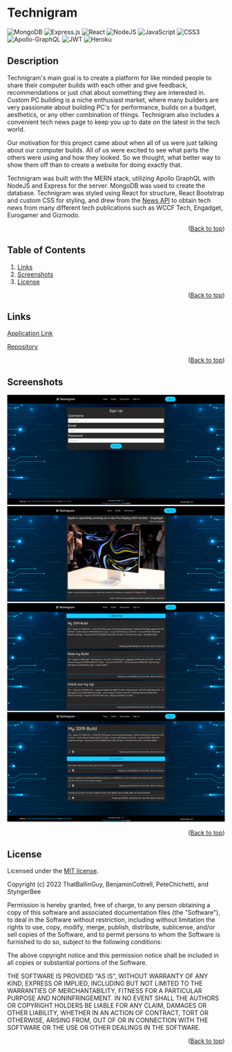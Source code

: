 <p id="readme-top"></p>

# Technigram

![MongoDB](https://img.shields.io/badge/MongoDB-%234ea94b.svg?style=for-the-badge&logo=mongodb&logoColor=white)
![Express.js](https://img.shields.io/badge/express.js-%23404d59.svg?style=for-the-badge&logo=express&logoColor=%2361DAFB)
![React](https://img.shields.io/badge/react-%2320232a.svg?style=for-the-badge&logo=react&logoColor=%2361DAFB)
![NodeJS](https://img.shields.io/badge/node.js-6DA55F?style=for-the-badge&logo=node.js&logoColor=white)
![JavaScript](https://img.shields.io/badge/javascript-%23323330.svg?style=for-the-badge&logo=javascript&logoColor=%23F7DF1E)
![CSS3](https://img.shields.io/badge/css3-%231572B6.svg?style=for-the-badge&logo=css3&logoColor=white)
![Apollo-GraphQL](https://img.shields.io/badge/-ApolloGraphQL-311C87?style=for-the-badge&logo=apollo-graphql)
![JWT](https://img.shields.io/badge/JWT-black?style=for-the-badge&logo=JSON%20web%20tokens)
![Heroku](https://img.shields.io/badge/heroku-%23430098.svg?style=for-the-badge&logo=heroku&logoColor=white)

## Description

Technigram's main goal is to create a platform for like minded people to share their computer builds with each other and give feedback, recommendations or just chat about something they are interested in. Custom PC building is a niche enthusiast market, where many builders are very passionate about building PC's for performance, builds on a budget, aesthetics, or any other combination of things. Technigram also includes a convenient tech news page to keep you up to date on the latest in the tech world.

Our motivation for this project came about when all of us were just talking about our computer builds. All of us were excited to see what parts the others were using and how they looked. So we thought, what better way to show them off than to create a website for doing exactly that.

Technigram was built with the MERN stack, utilizing Apollo GraphQL with NodeJS and Express for the server. MongoDB was used to create the database. Technigram was styled using React for structure, React Bootstrap and custom CSS for styling, and drew from the [News API](https://newsapi.org/) to obtain tech news from many different tech publications such as WCCF Tech, Engadget, Eurogamer and Gizmodo. 

<p align="right">(<a href="#readme-top">Back to top</a>)</p>

 ## Table of Contents
  
  1. [Links](#links)
  2. [Screenshots](#screenshots)
  3. [License](#license)

<p align="right">(<a href="#readme-top">Back to top</a>)</p>

## Links

[Application Link](https://murmuring-depths-50021.herokuapp.com)

[Repository](https://github.com/PeteChicchetti/technigram)

<p align="right">(<a href="#readme-top">Back to top</a>)</p>

## Screenshots
![Sign-Up](assets/images/sign-up-page.PNG)
![News](assets/images/news-page.PNG)
![Builds](assets/images/builds-page.PNG)
![Comments](assets/images/comment-page.PNG)

<p align="right">(<a href="#readme-top">Back to top</a>)</p>

## License

Licensed under the [MIT license](https://choosealicense.com/licenses/mit/).

Copyright (c) 2022 ThatBallinGuy, BenjaminCottrell, PeteChichetti, and StyngerBee

Permission is hereby granted, free of charge, to any person obtaining a copy
of this software and associated documentation files (the "Software"), to deal
in the Software without restriction, including without limitation the rights
to use, copy, modify, merge, publish, distribute, sublicense, and/or sell
copies of the Software, and to permit persons to whom the Software is
furnished to do so, subject to the following conditions:

The above copyright notice and this permission notice shall be included in all
copies or substantial portions of the Software.

THE SOFTWARE IS PROVIDED "AS IS", WITHOUT WARRANTY OF ANY KIND, EXPRESS OR
IMPLIED, INCLUDING BUT NOT LIMITED TO THE WARRANTIES OF MERCHANTABILITY,
FITNESS FOR A PARTICULAR PURPOSE AND NONINFRINGEMENT. IN NO EVENT SHALL THE
AUTHORS OR COPYRIGHT HOLDERS BE LIABLE FOR ANY CLAIM, DAMAGES OR OTHER
LIABILITY, WHETHER IN AN ACTION OF CONTRACT, TORT OR OTHERWISE, ARISING FROM,
OUT OF OR IN CONNECTION WITH THE SOFTWARE OR THE USE OR OTHER DEALINGS IN THE
SOFTWARE.
 
 <p align="right">(<a href="#readme-top">Back to top</a>)</p>
